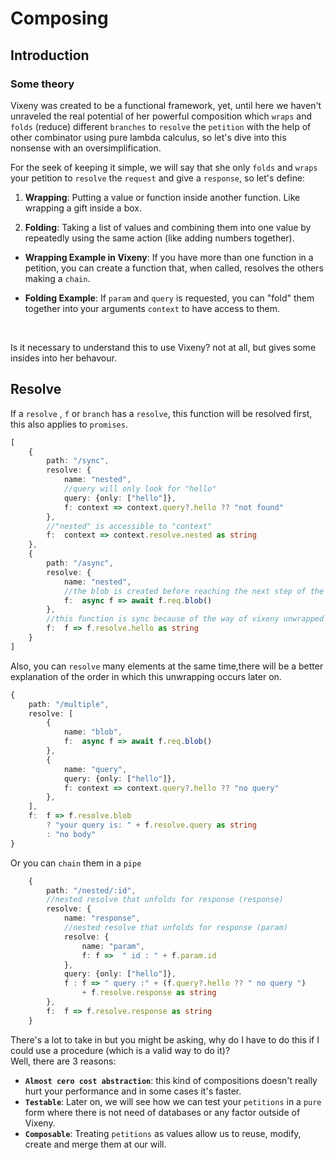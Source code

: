 <script>
	import Iconie from "$lib/components/Iconie.svelte"
	import BeforeNext from "$lib/components/BeforeNext.svelte"
</script>

# Composing
## Introduction
### Some theory

Vixeny was created to be a functional framework, yet, until here we haven't unraveled the real potential of her powerful composition which `wraps` and `folds` (reduce) different  `branches` to `resolve` the `petition` with the help of other combinator using pure lambda calculus, so let's dive into this nonsense with an oversimplification.
<br>

For the seek of keeping it simple, we will say that she only `folds` and `wraps` your petition to `resolve` the `request` and give a `response`, so let's define:
<br>

1. **Wrapping**: Putting a value or function inside another function. Like wrapping a gift inside a box.

2. **Folding**: Taking a list of values and combining them into one value by repeatedly using the same action (like adding numbers together).

- **Wrapping Example in Vixeny**: If you have more than one function in a petition, you can create a function that, when called, resolves the others making a `chain`.

- **Folding Example**: If `param` and `query` is requested, you can "fold" them together into your arguments `context` to have access to them.

<br>

Is it necessary to understand this to use Vixeny? not at all, but gives some insides into her behavour.

## Resolve

If a `resolve` , `f` or `branch` has a `resolve`, this function will be resolved first, this also applies to `promises`.
```ts
[
    {
        path: "/sync",
        resolve: {
            name: "nested",
			//query will only look for "hello"
            query: {only: ["hello"]},
            f: context => context.query?.hello ?? "not found"
        },
		//"nested" is accessible to "context"
        f:  context => context.resolve.nested as string
    },
    {
        path: "/async",
        resolve: {
            name: "nested",
			//the blob is created before reaching the next step of the chain
            f:  async f => await f.req.blob()
        },
		//this function is sync because of the way of vixeny unwrapped and resolve the `pipe`
        f:  f => f.resolve.hello as string
    }
]
```

Also, you can `resolve` many elements at the same time,there will be a better explanation of the order in which this unwrapping occurs later on.
```ts
{
	path: "/multiple",
	resolve: [
		{
			name: "blob",
			f:  async f => await f.req.blob()
		},
		{
			name: "query",
			query: {only: ["hello"]},
			f: context => context.query?.hello ?? "no query"
		},
	],
	f:  f => f.resolve.blob
		? "your query is: " + f.resolve.query as string
		: "no body"
}
```
Or you can `chain` them in a `pipe`
```ts
    {
        path: "/nested/:id",
        //nested resolve that unfolds for response (response)
        resolve: {
            name: "response",
            //nested resolve that unfolds for response (param)
            resolve: {
                name: "param",
                f: f =>  " id : " + f.param.id
            },
            query: {only: ["hello"]},
            f : f => " query :" + (f.query?.hello ?? " no query ")
                + f.resolve.response as string
        },
        f:  f => f.resolve.response as string
    }
```

There's a lot to take in but you might be asking, why do I have to do this if I could use a procedure (which is a valid way to do it)?	
Well, there are 3 reasons:

 - **`Almost cero cost abstraction`**: this kind of compositions doesn't really hurt your performance and in some cases it's faster.
 - **`Testable`**: Later on, we will see how we can test your `petitions` in a `pure` form where there is not need of databases or any factor outside of Vixeny.
 - **`Composable`**: Treating `petitions` as values allow us to reuse, modify, create and merge them at our will.



<BeforeNext previous="/basics" next="/other" />